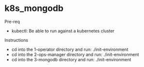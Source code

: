 # k8s_mongodb

Pre-req
- kubectl:  Be able to run against a kubernetes cluster

Instructions
- cd into the 1-operator directory and run:  ./init-environment
- cd into the 2-ops-manager directory and run: ./init-environment
- cd into the 3-mongodb directory and run: ./init-environment

